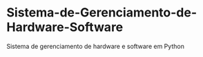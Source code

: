 # Sistema-de-Gerenciamento-de-Hardware-Software 
Sistema de gerenciamento de hardware e software em Python
